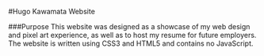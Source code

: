 #Hugo Kawamata Website

###Purpose
This website was designed as a showcase of my web design and pixel art experience, as well as to host my resume for future employers. The website is written using CSS3 and HTML5 and contains no JavaScript.

